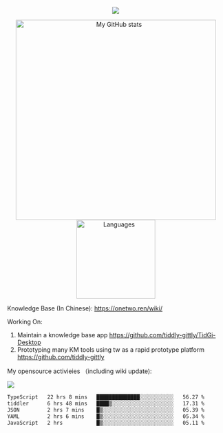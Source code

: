 <a href="https://github.com/linonetwo">
    <p align="center">
        <img src="https://github-profile-trophy.vercel.app/?username=linonetwo&column=7&theme=onedark"/>
    </p>
</a>
<a align="center" href="https://github.com/linonetwo">
  <p align="center">
    <img src="https://github-readme-stats.vercel.app/api?username=linonetwo&show_icons=true&count_private=true" alt="My GitHub stats" width="465"/>
    <img src="https://github-readme-stats.vercel.app/api/top-langs/?username=linonetwo&layout=compact&langs_count=10" alt="Languages" height="183">
  </p>
</a>

Knowledge Base (In Chinese): https://onetwo.ren/wiki/

Working On: 

1. Maintain a knowledge base app https://github.com/tiddly-gittly/TidGi-Desktop
1. Prototyping many KM tools using tw as a rapid prototype platform https://github.com/tiddly-gittly

My opensource activieies （including wiki update):

![](https://visitor-badge.glitch.me/badge?page_id=linonetwo.linonetwo)

<!--START_SECTION:waka-->

```txt
TypeScript   22 hrs 8 mins   ██████████████░░░░░░░░░░░   56.27 %
tiddler      6 hrs 48 mins   ████▒░░░░░░░░░░░░░░░░░░░░   17.31 %
JSON         2 hrs 7 mins    █▒░░░░░░░░░░░░░░░░░░░░░░░   05.39 %
YAML         2 hrs 6 mins    █▒░░░░░░░░░░░░░░░░░░░░░░░   05.34 %
JavaScript   2 hrs           █▒░░░░░░░░░░░░░░░░░░░░░░░   05.11 %
```

<!--END_SECTION:waka-->
